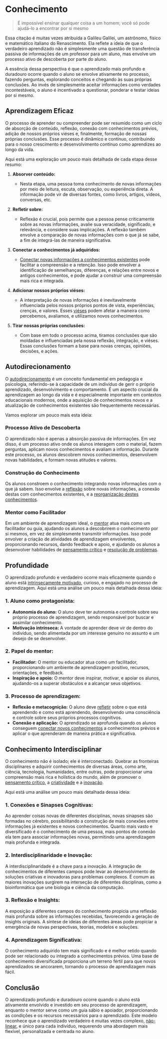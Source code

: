 # Conhecimento

> É impossível ensinar qualquer coisa a um homem; você só pode ajudá-lo a encontrar por si mesmo

Essa citação é muitas vezes atribuída a Galileu Galilei, um astrônomo, físico e matemático italiano do Renascimento. Ela reflete a ideia de que o verdadeiro aprendizado não é simplesmente uma questão de transferência passiva de informações de um professor para um aluno, mas envolve um processo ativo de descoberta por parte do aluno.

A essência dessa perspectiva é que o aprendizado mais profundo e duradouro ocorre quando o aluno se envolve ativamente no processo, fazendo perguntas, explorando conceitos e chegando às suas próprias conclusões. Ao invés de simplesmente aceitar informações como verdades incontestáveis, o aluno é incentivado a questionar, ponderar e testar ideias por si mesmo.

## Aprendizagem Eficaz

O processo de aprender ou compreender pode ser resumido como um ciclo de absorção de conteúdo, reflexão, conexão com conhecimentos prévios, adição de nossos próprios viéses e, finalmente, formação de nossas próprias conclusões. Esse processo é dinâmico e contínuo, contribuindo para o nosso crescimento e desenvolvimento contínuo como aprendizes ao longo da vida.

Aqui está uma exploração um pouco mais detalhada de cada etapa desse resumo:

1. **Absorver conteúdo:**
   - Nesta etapa, uma pessoa toma conhecimento de novas informações por meio de leitura, escuta, observação, ou experiência direta. A informação pode vir de diversas fontes, como livros, artigos, vídeos, conversas, etc.

2. **Refletir sobre:**
   - Reflexão é crucial, pois permite que a pessoa pense criticamente sobre as novas informações, avalie sua veracidade, significado, e relevância, e considere suas implicações. A reflexão também envolve a comparação de novas informações com o que já se sabe, a fim de integrá-las de maneira significativa.

3. **Conectar a conhecimentos já adquiridos:**
   - [Conectar novas informações a conhecimentos existentes](/CONTINUOUS_LEARNING.md#conex%C3%B5es-mentais) pode facilitar a compreensão e a retenção. Isso pode envolver a identificação de semelhanças, diferenças, e relações entre novos e antigos conhecimentos, e pode ajudar a construir uma compreensão mais rica e integrada.

4. **Adicionar nossos próprios viéses:**
   - A interpretação de novas informações é inevitavelmente influenciada pelos nossos próprios pontos de vista, experiências, crenças, e valores. Esses [viéses](https://en.wikipedia.org/wiki/List_of_cognitive_biases) podem afetar a maneira como percebemos, avaliamos, e utilizamos novos conhecimentos.

5. **Tirar nossas próprias conclusões:**
   - Com base em todo o processo acima, tiramos conclusões que são moldadas e influenciadas pela nossa reflexão, integração, e viéses. Essas conclusões formam a base para novas crenças, opiniões, decisões, e ações.

## Autodirecionamento

O [autodirecionamento](https://en.wikipedia.org/wiki/Self-directedness) é um conceito fundamental em pedagogia e psicologia, referindo-se à capacidade de um indivíduo de gerir o próprio aprendizado, desenvolvimento e comportamento. É um aspecto crucial da aprendizagem ao longo da vida e é especialmente importante em contextos educacionais modernos, onde a aquisição de conhecimentos novos e a atualização de conhecimentos existentes são frequentemente necessárias.

Vamos explorar um pouco mais esta ideia:

### Processo Ativo de Descoberta

O aprendizado não é apenas a absorção passiva de informações. Em vez disso, é um processo ativo onde os alunos interagem com o material, fazem perguntas, aplicam novos conhecimentos e avaliam a informação. Durante este processo, os alunos descobrem novos conhecimentos, desenvolvem novas habilidades, e formam novas atitudes e valores.

### Construção do Conhecimento

Os alunos constroem o conhecimento integrando novas informações com o que já sabem. Isso envolve a [reflexão](/CONTINUOUS_LEARNING.md#metacogni%C3%A7%C3%A3o) sobre novas informações, a conexão destas com conhecimentos existentes, e a [reorganização destes conhecimentos](/CONTINUOUS_LEARNING.md#anota%C3%A7%C3%B5es).

### Mentor como Facilitador

Em um ambiente de aprendizagem ideal, o [mentor](https://en.wikipedia.org/wiki/Mentorship) atua mais como um facilitador ou guia, ajudando os alunos a descobrirem o conhecimento por si mesmos, em vez de simplesmente transmitir informações. Isso pode envolver a criação de atividades de aprendizagem envolventes, proporcionando recursos, dando feedback e apoio, e ajudando os alunos a desenvolver habilidades de [pensamento crítico](https://en.wikipedia.org/wiki/Critical_thinking) e [resolução de problemas](/PROBLEM_SOLUTION.md).

## Profundidade

O aprendizado profundo e verdadeiro ocorre mais eficazmente quando o aluno está [intrinsecamente motivado](/PRODUCTIVITY.md#motiva%C3%A7%C3%A3o), curioso, e engajado no processo de aprendizagem. Aqui está uma análise um pouco mais detalhada dessa ideia:

### 1. **Aluno como protagonista:**
   - **Autonomia do aluno:** O aluno deve ter autonomia e controle sobre seu próprio processo de aprendizagem, sendo responsável por buscar e assimilar conhecimento.
   - **Motivação intrínseca:** A vontade de aprender deve vir de dentro do indivíduo, sendo alimentada por um interesse genuíno no assunto e um desejo de se desenvolver.

### 2. **Papel do mentor:**
   - **Facilitador:** O mentor ou educador atua como um facilitador, proporcionando um ambiente de aprendizagem positivo, recursos, orientações, e feedback.
   - **Inspiração e apoio:** O mentor deve inspirar, motivar, e apoiar os alunos, ajudando-os a superar obstáculos e a alcançar seus objetivos.

### 3. **Processo de aprendizagem:**
   - **Reflexão e metacognição:** O aluno deve [refletir](/CONTINUOUS_LEARNING.md#metacogni%C3%A7%C3%A3o) sobre o que está aprendendo e como está aprendendo, desenvolvendo uma consciência e controle sobre seus próprios processos cognitivos.
   - **Conexão e aplicação:** O aprendizado se aprofunda quando os alunos conseguem [conectar novos conhecimentos](/CONTINUOUS_LEARNING.md#conex%C3%B5es-mentais) a conhecimentos prévios e aplicar o que aprenderam de maneira prática e significativa.

## Conhecimento Interdisciplinar

O conhecimento não é isolado; ele é interconectado. Quebrar as fronteiras disciplinares e adquirir conhecimentos de diversas áreas, como arte, ciência, tecnologia, humanidades, entre outras, pode proporcionar uma compreensão mais rica e holística do mundo, além de promover o [pensamento crítico](https://en.wikipedia.org/wiki/Critical_thinking), a [criatividade](/CHAOS_CREATIVITY.md) e a [inovação](/INNOVATION.md).

Aqui está uma análise um pouco mais detalhada dessa ideia:

### **1. Conexões e Sinapses Cognitivas:**
Ao aprender coisas novas de diferentes disciplinas, novas sinapses são formadas no cérebro, possibilitando a construção de mais conexões entre informações já existentes e novos conhecimentos. Quanto mais vasto e diversificado é o conhecimento de uma pessoa, mais pontos de conexão ela tem para associar informações novas, permitindo uma aprendizagem mais profunda e integrada.

### **2. Interdisciplinaridade e Inovação:**
A interdisciplinaridade é a chave para a inovação. A integração de conhecimentos de diferentes campos pode levar ao desenvolvimento de soluções criativas e inovadoras para problemas complexos. É comum as maiores inovações surgirem na interseção de diferentes disciplinas, como a bioinformática que une biologia e ciência da computação.

### **3. Reflexão e Insights:**
A exposição a diferentes campos do conhecimento propicia uma reflexão mais profunda sobre as informações recebidas, favorecendo a geração de insights originais. A síntese de ideias de diferentes áreas pode propiciar a emergência de novas perspectivas, teorias, modelos e soluções.

### **4. Aprendizagem Significativa:**
O conhecimento adquirido tem mais significado e é melhor retido quando pode ser relacionado ou integrado a conhecimentos prévios. Uma base de conhecimento diversificada proporciona um terreno fértil para que novos aprendizados se ancorarem, tornando o processo de aprendizagem mais fácil.

## Conclusão

O aprendizado profundo e duradouro ocorre quando o aluno está ativamente envolvido e investido em seu processo de aprendizagem, enquanto o mentor serve como um guia sábio e apoiador, proporcionando as condições e os recursos necessários para o aprendizado. Este modelo reconhece que o aprendizado verdadeiro é muitas vezes complexo, [não-linear](https://en.wikipedia.org/wiki/Complex_system), e único para cada indivíduo, requerendo uma abordagem mais flexível, personalizada e centrada no aluno.


